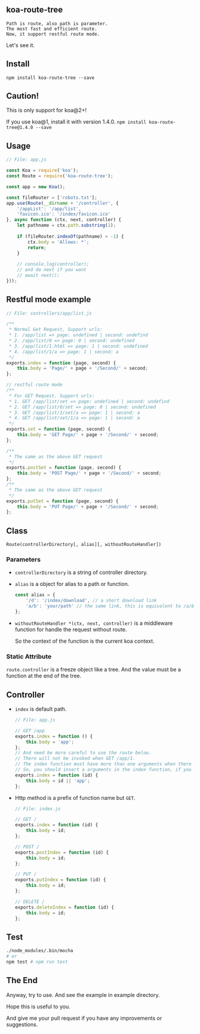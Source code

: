## koa-route-tree
    Path is route, also path is parameter.
    The most fast and efficient route.
    Now, it support restful route mode.

Let's see it.

## Install

`npm install koa-route-tree --save`

## Caution!

This is only support for koa@2+!

If you use koa@1, install it with version 1.4.0. `npm install koa-route-tree@1.4.0 --save`

## Usage

```js
// File: app.js

const Koa = require('koa');
const Route = require('koa-route-tree');

const app = new Koa();

const fileRouter = ['robots.txt'];
app.use(Route(__dirname + '/controller', {
    '/appList': '/app/list',
    'favicon.ico': '/index/favicon.ico'
}, async function (ctx, next, controller) {
    let pathname = ctx.path.substring(1);
    
    if (fileRouter.indexOf(pathname) > -1) {
        ctx.body = 'Allows: *';
        return;
    }
    
    // console.log(controller);
    // and do next if you want
    // await next();
}));
```
## Restful mode example

```js
// File: controllers/app/list.js

/**
 * Normal Get Request, Support urls:
 * 1. /app/list => page: undefined | second: undefind
 * 2. /app/list/0 => page: 0 | second: undefined
 * 3. /app/list/1.html => page: 1 | second: undefined
 * 4. /app/list/1/a => page: 1 | second: a
 */
exports.index = function (page, second) {
    this.body = 'Page/' + page + '/Second/' + second;
};

// restful route mode
/**
 * For GET Request. Support urls:
 * 1. GET /app/list/set => page: undefined | second: undefind
 * 2. GET /app/list/0/set => page: 0 | second: undefined
 * 3. GET /app/list/1/set/a => page: 1 | second: a
 * 4. GET /app/list/set/1/a => page: 1 | second: a
 */
exports.set = function (page, second) {
    this.body = 'GET Page/' + page + '/Second/' + second;
};

/**
 * The same as the above GET request
 */
exports.postSet = function (page, second) {
    this.body = 'POST Page/' + page + '/Second/' + second;
};
/**
 * The same as the above GET request
 */
exports.putSet = function (page, second) {
    this.body = 'PUT Page/' + page + '/Second/' + second;
};
```

## Class

`Route(controllerDirectory[, alias][, withoutRouteHandler])`

### Parameters

* `controllerDirectory` is a string of controller directory.
* `alias` is a object for alias to a path or function.

    ```js
    const alias = {
        '/d': '/index/download', // a short download link
        'a/b': 'your/path' // the same link, this is equivalent to /a/b <=> /your/path
    };
    ```
* `withoutRouteHandler *(ctx, next, controller)` is a middleware function for handle the request without route.

    So the context of the function is the current koa context.

### Static Attribute

`route.controller` is a freeze object like a tree. And the value must be a function at the end of the tree.

## Controller

* `index` is default path.

    ```js
    // File: app.js
    
    // GET /app
    exports.index = function () {
        this.body = 'app';
    };
    // And need be more careful to use the route below.
    // There will not be invoked when GET /app/1.
    // The index function must have more than one arguments when there is no such name function of path
    // So, you should insert a arguments in the index function, if you want to support GET /app/1
    exports.index = function (id) {
        this.body = id || 'app';
    };
    ```
* Http method is a prefix of function name but `GET`.

    ```js
    // File: index.js
    
    // GET /
    exports.index = function (id) {
        this.body = id;
    };
    
    // POST /
    exports.postIndex = function (id) {
        this.body = id;
    };
    
    // PUT /
    exports.putIndex = function (id) {
        this.body = id;
    };
    
    // DELETE /
    exports.deleteIndex = function (id) {
        this.body = id;
    };
    ```

## Test

```sh
./node_modules/.bin/mocha
# or
npm test # npm run test
```

## The End

Anyway, try to use. And see the example in example directory.

Hope this is useful to you.

And give me your pull request if you have any improvements or suggestions.
